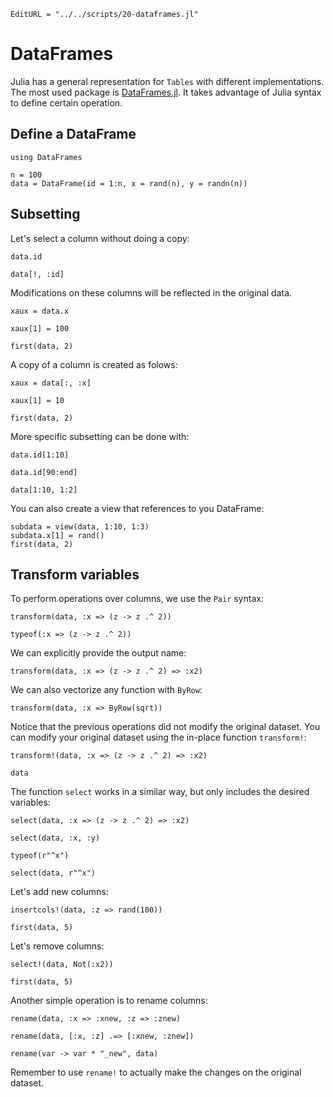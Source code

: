 ```@meta
EditURL = "../../scripts/20-dataframes.jl"
```

# DataFrames

Julia has a general representation for `Tables` with different implementations. The most
used package is [DataFrames.jl](https://dataframes.juliadata.org/). It takes advantage
of Julia syntax to define certain operation.

## Define a DataFrame

````@example 20-dataframes
using DataFrames

n = 100
data = DataFrame(id = 1:n, x = rand(n), y = randn(n))
````

## Subsetting

Let's select a column without doing a copy:

````@example 20-dataframes
data.id
````

````@example 20-dataframes
data[!, :id]
````

Modifications on these columns will be reflected in the original data.

````@example 20-dataframes
xaux = data.x
````

````@example 20-dataframes
xaux[1] = 100
````

````@example 20-dataframes
first(data, 2)
````

A copy of a column is created as folows:

````@example 20-dataframes
xaux = data[:, :x]
````

````@example 20-dataframes
xaux[1] = 10
````

````@example 20-dataframes
first(data, 2)
````

More specific subsetting can be done with:

````@example 20-dataframes
data.id[1:10]
````

````@example 20-dataframes
data.id[90:end]
````

````@example 20-dataframes
data[1:10, 1:2]
````

You can also create a view that references to you DataFrame:

````@example 20-dataframes
subdata = view(data, 1:10, 1:3)
subdata.x[1] = rand()
first(data, 2)
````

## Transform variables

To perform operations over columns, we use the `Pair` syntax:

````@example 20-dataframes
transform(data, :x => (z -> z .^ 2))
````

````@example 20-dataframes
typeof(:x => (z -> z .^ 2))
````

We can explicitly provide the output name:

````@example 20-dataframes
transform(data, :x => (z -> z .^ 2) => :x2)
````

We can also vectorize any function with `ByRow`:

````@example 20-dataframes
transform(data, :x => ByRow(sqrt))
````

Notice that the previous operations did not modify the original dataset. You can modify
your original dataset using the in-place function `transform!`:

````@example 20-dataframes
transform!(data, :x => (z -> z .^ 2) => :x2)
````

````@example 20-dataframes
data
````

The function `select` works in a similar way, but only includes the desired variables:

````@example 20-dataframes
select(data, :x => (z -> z .^ 2) => :x2)
````

````@example 20-dataframes
select(data, :x, :y)
````

````@example 20-dataframes
typeof(r"^x")
````

````@example 20-dataframes
select(data, r"^x")
````

Let's add new columns:

````@example 20-dataframes
insertcols!(data, :z => rand(100))
````

````@example 20-dataframes
first(data, 5)
````

Let's remove columns:

````@example 20-dataframes
select!(data, Not(:x2))
````

````@example 20-dataframes
first(data, 5)
````

Another simple operation is to rename columns:

````@example 20-dataframes
rename(data, :x => :xnew, :z => :znew)
````

````@example 20-dataframes
rename(data, [:x, :z] .=> [:xnew, :znew])
````

````@example 20-dataframes
rename(var -> var * "_new", data)
````

Remember to use `rename!` to actually make the changes on the original dataset.

